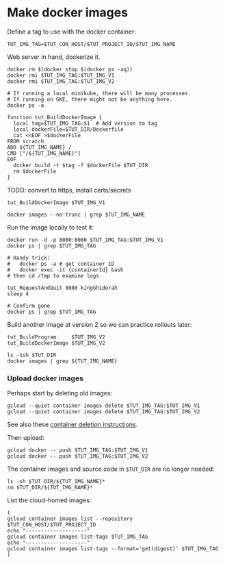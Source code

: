 # Make docker images

Define a tag to use with the docker container:

```
TUT_IMG_TAG=$TUT_CON_HOST/$TUT_PROJECT_ID/$TUT_IMG_NAME
```

Web server in hand, dockerize it.

<!-- @removeAllLocalDockerImages -->
```
docker rm $(docker stop $(docker ps -aq))
docker rmi $TUT_IMG_TAG:$TUT_IMG_V1
docker rmi $TUT_IMG_TAG:$TUT_IMG_V2
```

<!-- @peekAtCurrentlyRunningContainers -->
```
# If running a local minikube, there will be many processes.
# If running on GKE, there might not be anything here.
docker ps -a
```

<!-- @defineFunctionToCreateDockerImage -->
```
function tut_BuildDockerImage {
  local tag=$TUT_IMG_TAG:$1  # Add version to tag
  local dockerFile=$TUT_DIR/Dockerfile
  cat <<EOF >$dockerFile
FROM scratch
ADD ${TUT_IMG_NAME} /
CMD ["/${TUT_IMG_NAME}"]
EOF
  docker build -t $tag -f $dockerFile $TUT_DIR
  rm $dockerFile
}
```

TODO: convert to https, install certs/secrets

<!-- @createDockerImageVersion1 -->
```
tut_BuildDockerImage $TUT_IMG_V1
```

<!-- @listRelevantImages -->
```
docker images --no-trunc | grep $TUT_IMG_NAME
```

Run the image locally to test it:

<!-- @runDockerImage -->
```
docker run -d -p 8080:8080 $TUT_IMG_TAG:$TUT_IMG_V1
docker ps | grep $TUT_IMG_TAG

# Handy trick:
#   docker ps -a # get container ID
#   docker exec -it {containerId} bash
# then cd /tmp to examine logs

tut_RequestAndQuit 8080 kingGhidorah
sleep 4

# Confirm gone
docker ps | grep $TUT_IMG_TAG
```

Build another image at version 2
so we can practice rollouts later:

<!-- @buildVersion2 -->
```
tut_BuildProgram     $TUT_IMG_V2
tut_BuildDockerImage $TUT_IMG_V2
```

<!-- @confirmLocalDockerCache -->
```
ls -1sh $TUT_DIR
docker images | grep ${TUT_IMG_NAME}
```


### Upload docker images

Perhaps start by deleting old images:

<!-- @deleteImages -->
```
gcloud --quiet container images delete $TUT_IMG_TAG:$TUT_IMG_V1
gcloud --quiet container images delete $TUT_IMG_TAG:$TUT_IMG_V2
```

See also these [container deletion instructions].

[container deletion instructions]: https://cloud.google.com/container-registry/docs/quickstart


Then upload:

<!-- @uploadImages -->
```
gcloud docker -- push $TUT_IMG_TAG:$TUT_IMG_V1
gcloud docker -- push $TUT_IMG_TAG:$TUT_IMG_V2
```

The container images and source code in `$TUT_DIR` are no longer needed:

<!-- @lsTutDir -->
```
ls -sh $TUT_DIR/${TUT_IMG_NAME}*
rm $TUT_DIR/${TUT_IMG_NAME}*
```


List the cloud-homed images:

<!-- @listImages -->
```
(
gcloud container images list --repository $TUT_CON_HOST/$TUT_PROJECT_ID
echo "--------------------"
gcloud container images list-tags $TUT_IMG_TAG
echo "--------------------"
gcloud container images list-tags --format='get(digest)' $TUT_IMG_TAG
)
```
